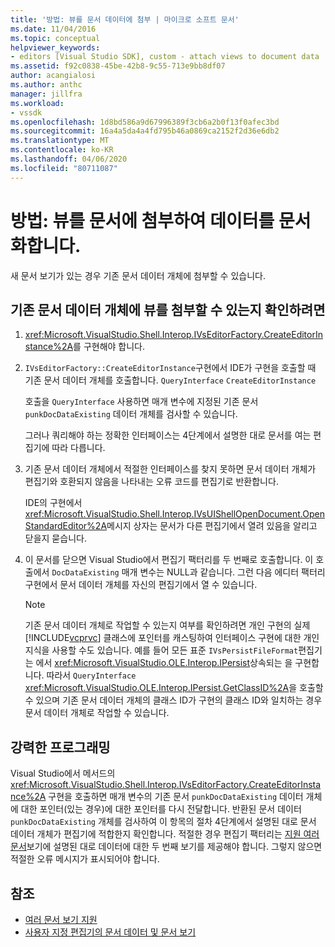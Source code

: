 ```yaml
---
title: '방법: 뷰를 문서 데이터에 첨부 | 마이크로 소프트 문서'
ms.date: 11/04/2016
ms.topic: conceptual
helpviewer_keywords:
- editors [Visual Studio SDK], custom - attach views to document data
ms.assetid: f92c0838-45be-42b8-9c55-713e9bb8df07
author: acangialosi
ms.author: anthc
manager: jillfra
ms.workload:
- vssdk
ms.openlocfilehash: 1d8bd586a9d67996389f3cb6a2b0f13f0afec3bd
ms.sourcegitcommit: 16a4a5da4a4fd795b46a0869ca2152f2d36e6db2
ms.translationtype: MT
ms.contentlocale: ko-KR
ms.lasthandoff: 04/06/2020
ms.locfileid: "80711087"
---
```

# <a name="how-to-attach-views-to-document-data"></a>방법: 뷰를 문서에 첨부하여 데이터를 문서화합니다.
새 문서 보기가 있는 경우 기존 문서 데이터 개체에 첨부할 수 있습니다.

## <a name="to-determine-if-you-can-attach-a-view-to-an-existing-document-data-object"></a>기존 문서 데이터 개체에 뷰를 첨부할 수 있는지 확인하려면

1. <xref:Microsoft.VisualStudio.Shell.Interop.IVsEditorFactory.CreateEditorInstance%2A>를 구현해야 합니다.

2. `IVsEditorFactory::CreateEditorInstance`구현에서 IDE가 구현을 호출할 때 기존 문서 데이터 개체를 호출합니다. `QueryInterface` `CreateEditorInstance`

    호출을 `QueryInterface` 사용하면 매개 변수에 지정된 기존 문서 `punkDocDataExisting` 데이터 개체를 검사할 수 있습니다.

    그러나 쿼리해야 하는 정확한 인터페이스는 4단계에서 설명한 대로 문서를 여는 편집기에 따라 다릅니다.

3. 기존 문서 데이터 개체에서 적절한 인터페이스를 찾지 못하면 문서 데이터 개체가 편집기와 호환되지 않음을 나타내는 오류 코드를 편집기로 반환합니다.

    IDE의 구현에서 <xref:Microsoft.VisualStudio.Shell.Interop.IVsUIShellOpenDocument.OpenStandardEditor%2A>메시지 상자는 문서가 다른 편집기에서 열려 있음을 알리고 닫을지 묻습니다.

4. 이 문서를 닫으면 Visual Studio에서 편집기 팩터리를 두 번째로 호출합니다. 이 호출에서 `DocDataExisting` 매개 변수는 NULL과 같습니다. 그런 다음 에디터 팩터리 구현에서 문서 데이터 개체를 자신의 편집기에서 열 수 있습니다.

   > [!NOTE]
   > 기존 문서 데이터 개체로 작업할 수 있는지 여부를 확인하려면 개인 구현의 실제 [!INCLUDE[vcprvc](../code-quality/includes/vcprvc_md.md)] 클래스에 포인터를 캐스팅하여 인터페이스 구현에 대한 개인 지식을 사용할 수도 있습니다. 예를 들어 모든 표준 `IVsPersistFileFormat`편집기는 에서 <xref:Microsoft.VisualStudio.OLE.Interop.IPersist>상속되는 을 구현합니다. 따라서 `QueryInterface` <xref:Microsoft.VisualStudio.OLE.Interop.IPersist.GetClassID%2A>을 호출할 수 있으며 기존 문서 데이터 개체의 클래스 ID가 구현의 클래스 ID와 일치하는 경우 문서 데이터 개체로 작업할 수 있습니다.

## <a name="robust-programming"></a>강력한 프로그래밍
 Visual Studio에서 메서드의 <xref:Microsoft.VisualStudio.Shell.Interop.IVsEditorFactory.CreateEditorInstance%2A> 구현을 호출하면 매개 변수의 기존 문서 `punkDocDataExisting` 데이터 개체에 대한 포인터(있는 경우)에 대한 포인터를 다시 전달합니다. 반환된 문서 데이터 `punkDocDataExisting` 개체를 검사하여 이 항목의 절차 4단계에서 설명된 대로 문서 데이터 개체가 편집기에 적합한지 확인합니다. 적절한 경우 편집기 팩터리는 [지원 여러 문서](../extensibility/supporting-multiple-document-views.md)보기에 설명된 대로 데이터에 대한 두 번째 보기를 제공해야 합니다. 그렇지 않으면 적절한 오류 메시지가 표시되어야 합니다.

## <a name="see-also"></a>참조
- [여러 문서 보기 지원](../extensibility/supporting-multiple-document-views.md)
- [사용자 지정 편집기의 문서 데이터 및 문서 보기](../extensibility/document-data-and-document-view-in-custom-editors.md)
